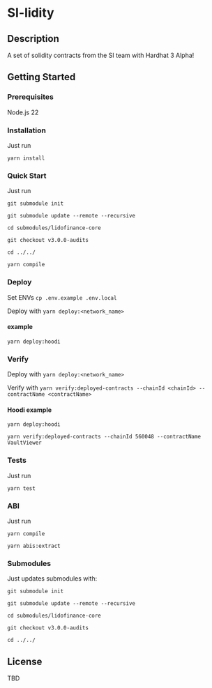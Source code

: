 # SI-lidity

## Description

A set of solidity contracts from the SI team with Hardhat 3 Alpha!

## Getting Started

### Prerequisites

Node.js 22

### Installation

Just run

`yarn install`

### Quick Start

Just run

`git submodule init`

`git submodule update --remote --recursive`

`cd submodules/lidofinance-core`

`git checkout v3.0.0-audits`

`cd ../../`

`yarn compile`

### Deploy

Set ENVs
`cp .env.example .env.local`

Deploy with
`yarn deploy:<network_name>`

#### example

`yarn deploy:hoodi`

### Verify

Deploy with
`yarn deploy:<network_name>`

Verify with
`yarn verify:deployed-contracts --chainId <chainId> --contractName <contractName>`

#### Hoodi example

`yarn deploy:hoodi`

`yarn verify:deployed-contracts --chainId 560048 --contractName VaultViewer`

### Tests

Just run

`yarn test`

### ABI

Just run

`yarn compile`

`yarn abis:extract`

### Submodules

Just updates submodules with:

`git submodule init`

`git submodule update --remote --recursive`

`cd submodules/lidofinance-core`

`git checkout v3.0.0-audits`

`cd ../../`

## License

TBD
